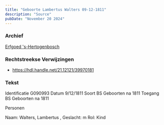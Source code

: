 ```yaml
---
title: "Geboorte Lambertus Walters 09-12-1811"
description: "Source"
pubDate: "November 20 2024"
---
```


### Archief
[Erfgoed 's-Hertogenbosch](https://www.erfgoedshertogenbosch.nl/)

### Rechtstreekse Verwijzingen
- https://hdl.handle.net/21.12121/39970181

### Tekst
Identificatie G090993
Datum 9/12/1811
Soort BS Geboorten na 1811
Toegang BS Geboorten na 1811

Personen  

Naam:  Walters, Lambertus ,
Geslacht:  m
Rol:  Kind